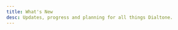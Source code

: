 ```yaml
---
title: What's New
desc: Updates, progress and planning for all things Dialtone.
---
```


<BlogPostPreview v-for="post in $page.blogPosts" :key="post.posted" :author="post.author" :heading="post.heading" :posted="parse(post.posted, 'y-M-d', new Date())"/>

<script setup>
import BlogPostPreview from '@baseComponents/BlogPostPreview.vue';
import { parse } from 'date-fns';
</script>
